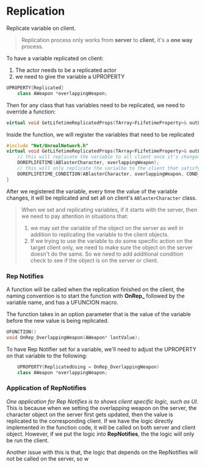 
# Replication
Replicate variable on client.

> Replication process only works from **server** to **client**, it's a **one way** process.


To have a variable replicated on client:
1. The actor needs to be a replicated actor
2. we need to give the variable a UPROPERTY
```cpp
UPROPERTY[Replicated]
	class AWeapon *overlappingWeapon;
```

Then for any class that has variables need to be replicated, we need to override a function:
```cpp
virtual void GetLifetimeReplicatedProps(TArray<FLifetimeProperty>& outLifeTimeProps) const override;
```

Inside the function, we will register the variables that need to be replicated
```cpp
#include "Net/UnrealNetwork.h"
virtual void GetLifetimeReplicatedProps(TArray<FLifetimeProperty>& outLifeTimeProps){
	// this will replicate the variable to all client once it's changed
	DOREPLIFETIME(ABlasterCharacter, overlappingWeapon);
	// this will only replicate the varialbe to the client that satisfy the providing condition
	DOREPLIFETIME_CONDITION(ABlasterCharacter, overlappingWeapon, COND_OwnerOnly);
} 
```

After we registered the variable, every time the value of the variable changes, it will be replicated and set all on client's `ABlasterCharacter` class.

> When we set and replicating variables, if it starts with the server, then we need to pay attention in situations that:
> 	 1. we may set the variable of the object on the server as well in addition to replicating the variable to the client objects.
> 	 2. If we trying to use the variable to do some specific action on the target client only, we need to make sure the object on the server doesn't do the same. 
> So we need to add additional condition check to see if the object is on the server or client.

### Rep Notifies
A function will be called when the replication finished on the client, the naming convention is to start the function with **OnRep_** followed by the variable name, and has a UFUNCION macro.

The function takes in an option parameter that is the value of the variable before the new value is being replicated.
```cpp
UFUNCTION()
void OnRep_OverlappingWeapon(AWeapon* lastValue);
```

To have Rep Notifier set for a variable, we'll need to adjust the UPROPERTY on that variable to the following:
```cpp
	UPROPERTY(ReplicatedUsing = OnRep_OverlappingWeapon)
	class AWeapon *overlappingWeapon;
```

### Application of RepNotifies
*One application for Rep Notifies is to shows client specific logic, such as UI.*
This is because when we setting the overlapping weapon on the server, the character object on the server first gets updated, then the value is replicated to the corresponding client.
If we have the logic directly implemented in the function code, it will be called on both server and client object. However, if we put the logic into **RepNotifies**, the the logic will only be run the client.

Another issue with this is that, the logic that depends on the RepNotifies will not be called on the server, so w